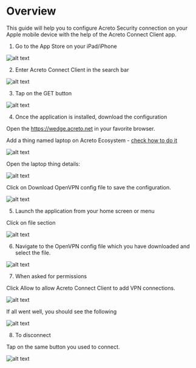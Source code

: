 # Overview
This guide will help you to configure Acreto Security connection on your Apple mobile device with the help of the Acreto Connect Client app.

1. Go to the App Store on your iPad/iPhone

![alt text](https://github.com/jasminppiri/AcretoConnectInstallation/blob/main/Images/IMG_2386.PNG?raw=true)

2. Enter Acreto Connect Client in the search bar

![alt text](https://kb.acreto.net/how-to/connect/acreto-connect/img/openvpn-config-ios_02.jpg?raw=true)

3. Tap on the GET button

![alt text](https://kb.acreto.net/how-to/connect/acreto-connect/img/openvpn-config-ios_03.jpg?raw=true)

4. Once the application is installed, download the configuration

Open the https://wedge.acreto.net in your favorite browser.

Add a thing named laptop on Acreto Ecosystem - [check how to do it](https://kb.acreto.net/how-to/quickstart/connect-first-thing/#add-thing-to-acreto-wedge)

![alt text](https://kb.acreto.net/how-to/connect/acreto-connect/img/openvpn-config-ios_04.jpg?raw=true)

Open the laptop thing details:

![alt text](https://kb.acreto.net/how-to/connect/acreto-connect/img/openvpn-config-ios_05.jpg?raw=true)

Click on Download OpenVPN config file to save the configuration.

![alt text](https://kb.acreto.net/how-to/connect/acreto-connect/img/openvpn-config-ios_06.jpg?raw=true)

5. Launch the application from your home screen or menu

Click on file section

![alt text](https://github.com/jasminppiri/AcretoConnectInstallation/blob/main/Images/IMG_2387.PNG?raw=true)

6. Navigate to the OpenVPN config file which you have downloaded and select the file.

![alt text](https://github.com/jasminppiri/AcretoConnectInstallation/blob/main/Images/IMG_2388.PNG?raw=true)

7. When asked for permissions

Click Allow to allow Acreto Connect Client to add VPN connections.

![alt text](https://github.com/jasminppiri/AcretoConnectInstallation/blob/main/Images/IMG_2390.PNG?raw=true)

If all went well, you should see the following

![alt text](https://github.com/jasminppiri/AcretoConnectInstallation/blob/main/Images/IMG_2391.PNG?raw=true)

8. To disconnect

Tap on the same button you used to connect.

![alt text](https://github.com/jasminppiri/AcretoConnectInstallation/blob/main/Images/IMG_2392.PNG?raw=true)
